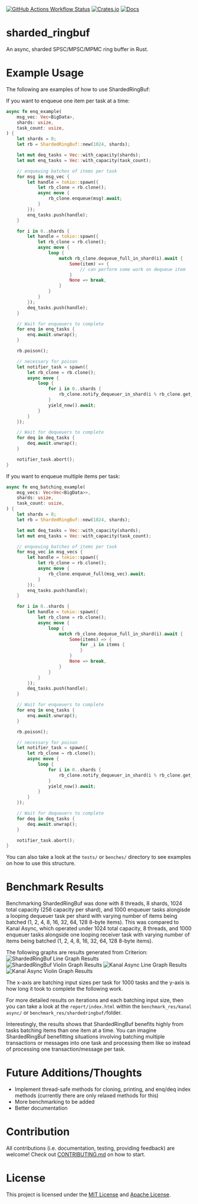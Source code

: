 [![GitHub Actions Workflow Status](https://img.shields.io/github/actions/workflow/status/asder8215/sharded_ringbuf/rust.yml?style=for-the-badge&logo=github)](https://github.com/asder8215/sharded_ringbuf)
[![Crates.io](https://img.shields.io/crates/v/sharded_ringbuf.svg?style=for-the-badge&logo=docsdotrs)](https://crates.io/crates/sharded_ringbuf)
[![Docs](https://img.shields.io/docsrs/sharded_ringbuf?style=for-the-badge&logo=rust)](https://docs.rs/sharded_ringbuf/latest/sharded_ringbuf/)

# sharded_ringbuf
An async, sharded SPSC/MPSC/MPMC ring buffer in Rust.

# Example Usage
The following are examples of how to use ShardedRingBuf:

If you want to enqueue one item per task at a time:
```rust
async fn enq_example(
    msg_vec: Vec<BigData>,
    shards: usize,
    task_count: usize,
) {
    let shards = 8;
    let rb = ShardedRingBuf::new(1024, shards);

    let mut deq_tasks = Vec::with_capacity(shards);
    let mut enq_tasks = Vec::with_capacity(task_count);

    // enqueuing batches of items per task 
    for msg in msg_vec {
        let handle = tokio::spawn({
            let rb_clone = rb.clone();
            async move {
                rb_clone.enqueue(msg).await;
            }
        });
        enq_tasks.push(handle);
    }

    for i in 0..shards {
        let handle = tokio::spawn({
            let rb_clone = rb.clone();
            async move {
                loop {
                    match rb_clone.dequeue_full_in_shard(i).await {
                        Some(item) => {
                            // can perform some work on dequeue item
                        }
                        None => break,
                    }
                }
            }
        });
        deq_tasks.push(handle);
    }

    // Wait for enqueuers to complete
    for enq in enq_tasks {
        enq.await.unwrap();
    }

    rb.poison();

    // necessary for poison
    let notifier_task = spawn({
        let rb_clone = rb.clone();
        async move {
            loop {
                for i in 0..shards {
                    rb_clone.notify_dequeuer_in_shard(i % rb_clone.get_num_of_shards());
                }
                yield_now().await;
            }
        }
    });

    // Wait for dequeuers to complete
    for deq in deq_tasks {
        deq.await.unwrap();
    }

    notifier_task.abort();
}
```

If you want to enqueue multiple items per task:
```rust
async fn enq_batching_example(
    msg_vecs: Vec<Vec<BigData>>,
    shards: usize,
    task_count: usize,
) {
    let shards = 8;
    let rb = ShardedRingBuf::new(1024, shards);

    let mut deq_tasks = Vec::with_capacity(shards);
    let mut enq_tasks = Vec::with_capacity(task_count);

    // enqueuing batches of items per task 
    for msg_vec in msg_vecs {
        let handle = tokio::spawn({
            let rb_clone = rb.clone();
            async move {
                rb_clone.enqueue_full(msg_vec).await;
            }
        });
        enq_tasks.push(handle);
    }

    for i in 0..shards {
        let handle = tokio::spawn({
            let rb_clone = rb.clone();
            async move {
                loop {
                    match rb_clone.dequeue_full_in_shard(i).await {
                        Some(items) => {
                            for _i in items {
                            }
                        }
                        None => break,
                    }
                }
            }
        });
        deq_tasks.push(handle);
    }

    // Wait for enqueuers to complete
    for enq in enq_tasks {
        enq.await.unwrap();
    }

    rb.poison();

    // necessary for poison
    let notifier_task = spawn({
        let rb_clone = rb.clone();
        async move {
            loop {
                for i in 0..shards {
                    rb_clone.notify_dequeuer_in_shard(i % rb_clone.get_num_of_shards());
                }
                yield_now().await;
            }
        }
    });

    // Wait for dequeuers to complete
    for deq in deq_tasks {
        deq.await.unwrap();
    }

    notifier_task.abort();
}
```
You can also take a look at the `tests/` or `benches/` directory to see examples on how to use this structure. 

# Benchmark Results
Benchmarking ShardedRingBuf was done with 8 threads, 8 shards, 1024 total capacity (256 capacity per shard), and 1000 enqueuer tasks alongisde a looping dequeuer task per shard with varying number of items being batched (1, 2, 4, 8, 16, 32, 64, 128 8-byte items). This was compared to Kanal Async, which operated under 1024 total capacity, 8 threads, and 1000 enqueuer tasks alongside one looping receiver task with varying number of items being batched (1, 2, 4, 8, 16, 32, 64, 128 8-byte items).

The following graphs are results generated from Criterion:
![ShardedRingBuf Line Graph Results](benchmark_res/srb_benches/shardedringbuf/report/lines.svg)
![ShardedRingBuf Violin Graph Results](benchmark_res/srb_benches/shardedringbuf/report/violin.svg)
![Kanal Async Line Graph Results](benchmark_res/kanal%20async/report/lines.svg)
![Kanal Async Violin Graph Results](benchmark_res/kanal%20async/report/violin.svg)

The x-axis are batching input sizes per task for 1000 tasks and the y-axis is how long it took to complete the following work.

For more detailed results on iterations and each batching input size, then you can take a look at the `report/index.html` within the `benchmark_res/kanal async/` or `benchmark_res/shardedringbuf/`folder.

Interestingly, the results shows that ShardedRingBuf benefits highly from tasks batching items than one item at a time. You can imagine ShardedRingBuf benefitting situations involving batching multiple transactions or messages into one task and processing them like so instead of processing one transaction/message per task. 

# Future Additions/Thoughts
* Implement thread-safe methods for cloning, printing, and enq/deq index methods (currently there are only relaxed methods for this)
* More benchmarking to be added
* Better documentation

# Contribution
All contributions (i.e. documentation, testing, providing feedback) are welcome! Check out [CONTRIBUTING.md](CONTRIBUTING.md) on how to start.

# License
This project is licensed under the [MIT License](LICENSE-MIT) and [Apache License](LICENSE-APACHE).
